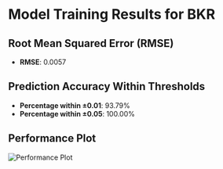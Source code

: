 # Model Training Results for BKR

## Root Mean Squared Error (RMSE)
- **RMSE**: 0.0057

## Prediction Accuracy Within Thresholds
- **Percentage within ±0.01**: 93.79%
- **Percentage within ±0.05**: 100.00%

## Performance Plot
![Performance Plot](../imgs/BKR.png)
